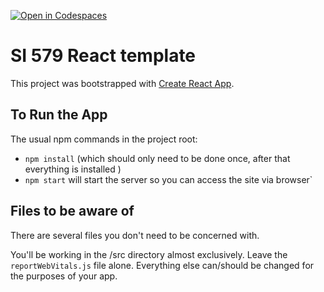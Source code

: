 [![Open in Codespaces](https://classroom.github.com/assets/launch-codespace-f4981d0f882b2a3f0472912d15f9806d57e124e0fc890972558857b51b24a6f9.svg)](https://classroom.github.com/open-in-codespaces?assignment_repo_id=10237154)
# SI 579 React template

This project was bootstrapped with [Create React App](https://github.com/facebook/create-react-app).

## To Run the App
The usual npm commands in the project root:
- `npm install` (which should only need to be done once, after that everything is installed )
- `npm start` will start the server so you can access the site via browser`

## Files to be aware of
There are several files you don't need to be concerned with.

You'll be working in the /src directory almost exclusively.
Leave the `reportWebVitals.js` file alone. Everything else can/should
be changed for the purposes of your app.

